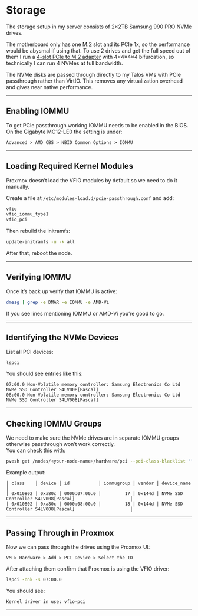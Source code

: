 # Storage

The storage setup in my server consists of 2×2TB Samsung 990 PRO NVMe drives.

The motherboard only has one M.2 slot and its PCIe 1x, so the performance would be abysmal if using that. To use 2 drives and get the full speed out of them I run a [4-slot PCIe to M.2 adapter](https://www.glotrends-store.com/products/pa41-quad-m2-nvme-to-pcie-4x16-adapter-raid) with 4×4×4×4 bifurcation, so technically I can run 4 NVMes at full bandwidth.

The NVMe disks are passed through directly to my Talos VMs with PCIe passthrough rather than VirtIO. This removes any virtualization overhead and gives near native performance.

---

## Enabling IOMMU

To get PCIe passthrough working IOMMU needs to be enabled in the BIOS.
On the Gigabyte MC12-LE0 the setting is under:

```
Advanced > AMD CBS > NBIO Common Options > IOMMU
```

---

## Loading Required Kernel Modules

Proxmox doesn’t load the VFIO modules by default so we need to do it manually.

Create a file at `/etc/modules-load.d/pcie-passthrough.conf` and add:

```bash
vfio
vfio_iommu_type1
vfio_pci
```

Then rebuild the initramfs:

```bash
update-initramfs -u -k all
```

After that, reboot the node.

---

## Verifying IOMMU

Once it’s back up verify that IOMMU is active:

```bash
dmesg | grep -e DMAR -e IOMMU -e AMD-Vi
```

If you see lines mentioning IOMMU or AMD-Vi you’re good to go.

---

## Identifying the NVMe Devices

List all PCI devices:

```bash
lspci
```

You should see entries like this:

```
07:00.0 Non-Volatile memory controller: Samsung Electronics Co Ltd NVMe SSD Controller S4LV008[Pascal]
08:00.0 Non-Volatile memory controller: Samsung Electronics Co Ltd NVMe SSD Controller S4LV008[Pascal]
```

---

## Checking IOMMU Groups

We need to make sure the NVMe drives are in separate IOMMU groups otherwise passthrough won’t work correctly.  
You can check this with:

```bash
pvesh get /nodes/<your-node-name>/hardware/pci --pci-class-blacklist ""
```

Example output:

```
│ class    │ device │ id           │ iommugroup │ vendor │ device_name                                             │
│ 0x010802 │ 0xa80c │ 0000:07:00.0 │         17 │ 0x144d │ NVMe SSD Controller S4LV008[Pascal]                     │
│ 0x010802 │ 0xa80c │ 0000:08:00.0 │         18 │ 0x144d │ NVMe SSD Controller S4LV008[Pascal]                     │
```

---

## Passing Through in Proxmox

Now we can pass through the drives using the Proxmox UI:

```
VM > Hardware > Add > PCI Device > Select the ID
```

After attaching them confirm that Proxmox is using the VFIO driver:

```bash
lspci -nnk -s 07:00.0
```

You should see:

```
Kernel driver in use: vfio-pci
```

---

